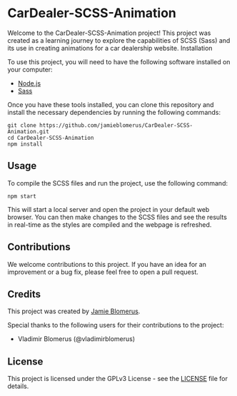 # CarDealer-SCSS-Animation

Welcome to the CarDealer-SCSS-Animation project! This project was created as a learning journey to explore the capabilities of SCSS (Sass) and its use in creating animations for a car dealership website.
Installation

To use this project, you will need to have the following software installed on your computer:

  - [Node.js](https://nodejs.org/)
  - [Sass](https://sass-lang.com/)

Once you have these tools installed, you can clone this repository and install the necessary dependencies by running the following commands:

    git clone https://github.com/jamieblomerus/CarDealer-SCSS-Animation.git
    cd CarDealer-SCSS-Animation
    npm install

## Usage

To compile the SCSS files and run the project, use the following command:

    npm start

This will start a local server and open the project in your default web browser. You can then make changes to the SCSS files and see the results in real-time as the styles are compiled and the webpage is refreshed.
## Contributions

We welcome contributions to this project. If you have an idea for an improvement or a bug fix, please feel free to open a pull request.
## Credits

This project was created by [Jamie Blomerus](https://github.com/jamieblomerus).

Special thanks to the following users for their contributions to the project:
  - Vladimir Blomerus (@vladimirblomerus)
## License

This project is licensed under the GPLv3 License - see the [LICENSE](https://github.com/jamieblomerus/CarDealer-SCSS-Animation/blob/main/LICENSE) file for details.
